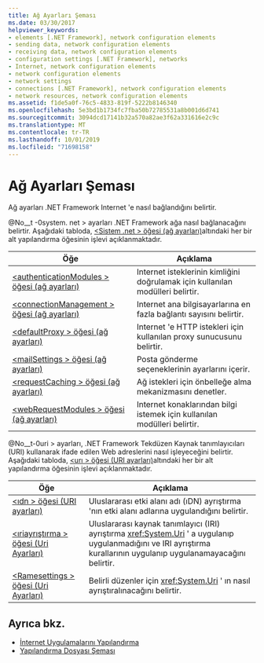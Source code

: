 ```yaml
---
title: Ağ Ayarları Şeması
ms.date: 03/30/2017
helpviewer_keywords:
- elements [.NET Framework], network configuration elements
- sending data, network configuration elements
- receiving data, network configuration elements
- configuration settings [.NET Framework], networks
- Internet, network configuration elements
- network configuration elements
- network settings
- connections [.NET Framework], network configuration elements
- network resources, network configuration elements
ms.assetid: f1de5a0f-76c5-4833-819f-5222b8146340
ms.openlocfilehash: 5e3bd1b1734fc7fba50b72785531a8b001d6d741
ms.sourcegitcommit: 3094dcd17141b32a570a82ae3f62a331616e2c9c
ms.translationtype: MT
ms.contentlocale: tr-TR
ms.lasthandoff: 10/01/2019
ms.locfileid: "71698158"
---
```

# <a name="network-settings-schema"></a>Ağ Ayarları Şeması
Ağ ayarları .NET Framework Internet 'e nasıl bağlandığını belirtir.

@No__t -0system. net > ayarları .NET Framework ağa nasıl bağlanacağını belirtir. Aşağıdaki tabloda, [\<Sistem .net > öğesi (ağ ayarları)](system-net-element-network-settings.md)altındaki her bir alt yapılandırma öğesinin işlevi açıklanmaktadır.  
  
|Öğe|Açıklama|  
|-------------|-----------------|  
|[\<authenticationModules > öğesi (ağ ayarları)](authenticationmodules-element-network-settings.md)|Internet isteklerinin kimliğini doğrulamak için kullanılan modülleri belirtir.|  
|[\<connectionManagement > öğesi (ağ ayarları)](connectionmanagement-element-network-settings.md)|Internet ana bilgisayarlarına en fazla bağlantı sayısını belirtir.|  
|[\<defaultProxy > öğesi (ağ ayarları)](defaultproxy-element-network-settings.md)|Internet 'e HTTP istekleri için kullanılan proxy sunucusunu belirtir.|  
|[\<mailSettings > öğesi (ağ ayarları)](mailsettings-element-network-settings.md)|Posta gönderme seçeneklerinin ayarlarını içerir.|  
|[\<requestCaching > öğesi (ağ ayarları)](requestcaching-element-network-settings.md)|Ağ istekleri için önbelleğe alma mekanizmasını denetler.|  
|[\<webRequestModules > öğesi (ağ ayarları)](webrequestmodules-element-network-settings.md)|Internet konaklarından bilgi istemek için kullanılan modülleri belirtir.|  
  
@No__t-0uri > ayarları, .NET Framework Tekdüzen Kaynak tanımlayıcıları (URI) kullanarak ifade edilen Web adreslerini nasıl işleyeceğini belirtir. Aşağıdaki tabloda, [\<urı > öğesi (URI ayarları)](uri-element-uri-settings.md)altındaki her bir alt yapılandırma öğesinin işlevi açıklanmaktadır.  
  
|Öğe|Açıklama|  
|-------------|-----------------|  
|[\<ıdn > öğesi (URI ayarları)](idn-element-uri-settings.md)|Uluslararası etki alanı adı (ıDN) ayrıştırma 'nın etki alanı adlarına uygulandığını belirtir.|  
|[\<ıriayrıştırma > öğesi (Uri Ayarları)](iriparsing-element-uri-settings.md)|Uluslararası kaynak tanımlayıcı (IRI) ayrıştırma <xref:System.Uri> ' a uygulanıp uygulanmadığını ve IRI ayrıştırma kurallarının uygulanıp uygulanamayacağını belirtir.|  
|[\<Ramesettings > öğesi (Uri Ayarları)](schemesettings-element-uri-settings.md)|Belirli düzenler için <xref:System.Uri> ' ın nasıl ayrıştıralınacağını belirtir.|  
  
## <a name="see-also"></a>Ayrıca bkz.

- [İnternet Uygulamalarını Yapılandırma](../../../network-programming/configuring-internet-applications.md)
- [Yapılandırma Dosyası Şeması](../index.md)
